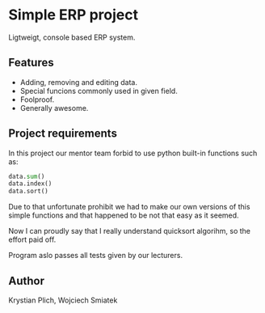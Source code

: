 # Simple ERP project

Ligtweigt, console based ERP system.

## Features

* Adding, removing and editing data.
* Special funcions commonly used in given field.
* Foolproof.
* Generally awesome.

## Project requirements

In this project our mentor team forbid to use python built-in functions such as:

```python
data.sum()
data.index()
data.sort()

```

Due to that unfortunate prohibit we had to make our own versions of this simple functions and that happened to be not that easy as it seemed.

Now I can proudly say that I really understand quicksort algorihm, so the effort paid off.

Program aslo passes all tests given by our lecturers.

## Author

Krystian Plich, Wojciech Smiatek